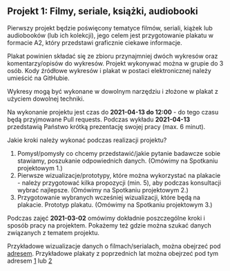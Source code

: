 ## Projekt 1: Filmy, seriale, książki, audiobooki

Pierwszy projekt będzie poświęcony tematyce filmów, seriali, kiążek lub audiobooków (lub ich kolekcji), jego celem jest przygotowanie plakatu w formacie A2, który przedstawi graficznie ciekawe informacje.

Plakat powinien składać się ze zbioru przynajmniej dwóch wykresów oraz komentarzy/opisów do wykresów. Projekt wykonywać można w grupie do 3 osób.  Kody źródłowe wykresów i plakat w postaci elektronicznej należy umieścić na GitHubie.

Wykresy mogą być wykonane w dowolnym narzędziu i złożone w plakat z użyciem dowolnej techniki.

Na wykonanie projektu jest czas do **2021-04-13 do 12:00** - do tego czasu będą przyjmowane Pull requests. 
Podczas wykładu **2021-04-13** przedstawią Państwo krótką prezentację swojej pracy (max. 6 minut).

Jakie kroki należy wykonać podczas realizacji projektu?
1) Pomysł/pomysły co chcemy przedstawić/jakie pytanie badawcze sobie stawiamy, poszukanie odpowiednich danych. (Omówimy na Spotkaniu projektowym 1.)
2) Pierwsze wizualizacje/prototypy, które można wykorzystać na plakacie - należy przygotować kilka propozycji (min. 5), aby podczas konsultacji wybrać najlepsze. (Omówimy na Spotkaniu projektowym 2.)
3) Przygotowanie wybranych wcześniej wizualizacji, które będą na plakacie. Prototyp plakatu. (Omówimy na Spotkaniu projektowym 3.)

Podczas zajęć **2021-03-02** omówimy dokładnie poszczególne kroki i sposób pracy na projektem. Pokażemy też gdzie można szukać danych związanych z tematem projektu.


Przykładowe wizualizacje danych o filmach/serialach, można obejrzeć pod [adresem](http://smarterpoland.pl/index.php/2018/12/data-movies-and-ggplot2/).
Przykładowe plakaty z poprzednich lat można obejrzeć pod tym adresem [1](https://medium.com/responsibleml/data-visualization-cheat-sheets-1c12ba8a7671) lub [2](http://smarterpoland.pl/index.php/2018/01/0-1/) 






